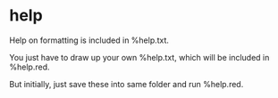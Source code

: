 # help

Help on formatting is included in %help.txt.

You just have to draw up your own %help.txt, which will be included in %help.red.

But initially, just save these into same folder and run %help.red.
